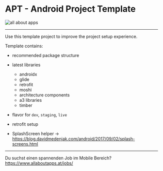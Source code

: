 
# APT - Android Project Template


![all about apps](https://www.allaboutapps.at/wp-content/uploads/2017/06/aaa-Logo-black-646x165.png "all about apps")

---

Use this template project to improve the project setup experience.

Template contains:

* recommended package structure
* latest libraries
    * androidx
    * glide
    * retrofit
    * moshi
    * architecture components
    * a3 libraries
    * timber


* flavor for `dev`, `staging`, `live`
* retrofit setup
* SplashScreen helper -> https://blog.davidmedenjak.com/android/2017/09/02/splash-screens.html

---

Du suchst einen spannenden Job im Mobile Bereich?
https://www.allaboutapps.at/jobs/


